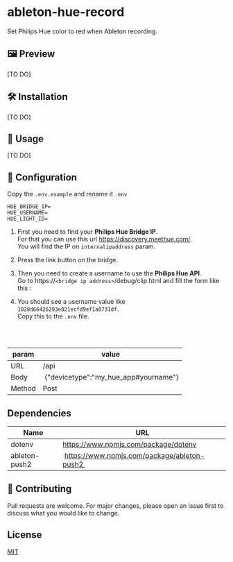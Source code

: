 # ableton-hue-record
Set Philips Hue color to red when Ableton recording.

## 🖼️ Preview
[TO DO]

## 🛠️ Installation
[TO DO]

## 🚀 Usage

[TO DO]
## 🔨 Configuration
Copy the `.env.example` and rename it `.env`
```
HUE_BRIDGE_IP=
HUE_USERNAME=
HUE_LIGHT_ID=
```
1. First you need to find your **Philips Hue Bridge IP**.<br> For that you can use this url https://discovery.meethue.com/. <br>
You will find the IP on `internalipaddress` param.

2. Press the link button on the bridge.

3. Then you need to create a username to use the **Philips Hue API**. <br>Go to https://`<bridge ip address>`/debug/clip.html and fill the form like this :

4. You should see a username value like `1028d66426293e821ecfd9ef1a0731df`. <br>Copy this to the `.env` file.

<br>
<br>


| param |value |
|-----|----|
| URL| /api |
| Body | {"devicetype":"my_hue_app#yourname"} |
| Method | Post |

## Dependencies
| Name | URL |
|-------|-----|
| dotenv | https://www.npmjs.com/package/dotenv |  
| ableton-push2 | https://www.npmjs.com/package/ableton-push2 |


## 👥 Contributing
Pull requests are welcome. For major changes, please open an issue first to discuss what you would like to change.

## License
[MIT](https://choosealicense.com/licenses/mit/)